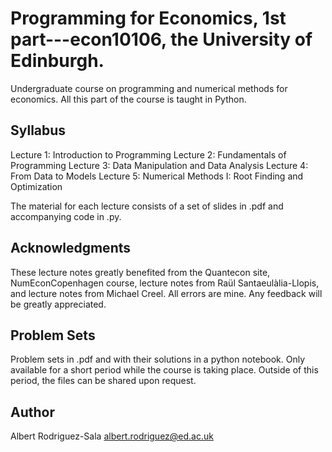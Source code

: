 # Programming for Economics, 1st part---econ10106, the University of Edinburgh.
 
Undergraduate course on programming and numerical methods for economics. All this part of the course is taught in Python.
 
 ## Syllabus
 Lecture 1: Introduction to Programming
 Lecture 2: Fundamentals of Programming
 Lecture 3: Data Manipulation and Data Analysis
 Lecture 4: From Data to Models
 Lecture 5: Numerical Methods I: Root Finding and Optimization
 
 The material for each lecture consists of a set of slides in .pdf and accompanying code in .py.
 
 ## Acknowledgments
These lecture notes greatly benefited from the Quantecon site, NumEconCopenhagen course, lecture notes from Raül Santaeulàlia-Llopis, and lecture notes from Michael Creel. All errors are mine. Any feedback will be greatly appreciated.

## Problem Sets
Problem sets in .pdf and with their solutions in a python notebook. Only available for a short period while the course is taking place. Outside of this period, the files can be shared upon request.

## Author
Albert Rodriguez-Sala
albert.rodriguez@ed.ac.uk
